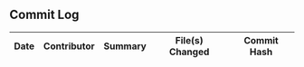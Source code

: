 ## Commit Log

| Date       | Contributor     | Summary         | File(s) Changed | Commit Hash |
|------------|----------------|------------------|------------------|-------------|

